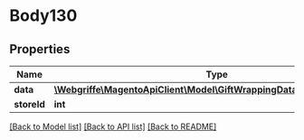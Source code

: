 # Body130

## Properties
Name | Type | Description | Notes
------------ | ------------- | ------------- | -------------
**data** | [**\Webgriffe\MagentoApiClient\Model\GiftWrappingDataWrappingInterface**](GiftWrappingDataWrappingInterface.md) |  | 
**storeId** | **int** |  | [optional] 

[[Back to Model list]](../README.md#documentation-for-models) [[Back to API list]](../README.md#documentation-for-api-endpoints) [[Back to README]](../README.md)


